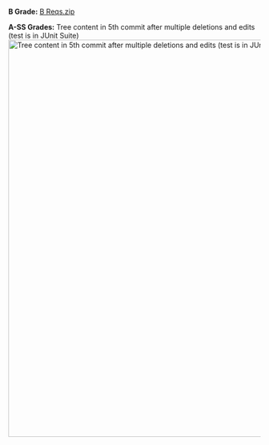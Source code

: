 
**B Grade:**
[B Reqs.zip](https://github.com/willsherwood7/FinalGit/files/9694889/B.Reqs.zip)

**A-SS Grades:**
Tree content in 5th commit after multiple deletions and edits (test is in JUnit Suite)
<img width="794" alt="Tree content in 5th commit after multiple deletions and edits (test is in JUnit Suite)" src="https://user-images.githubusercontent.com/74217921/193757979-3385b8b9-3cfb-4478-96d6-6be0e0c63e7f.png">
